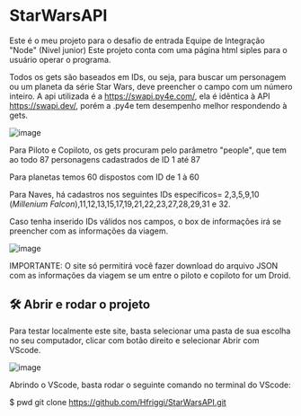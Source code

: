 # StarWarsAPI

Este é o meu projeto para o desafio de entrada Equipe de Integração "Node" (Nivel junior)
Este projeto conta com uma página html siples para o usuário operar o programa.

Todos os gets são baseados em IDs, ou seja, para buscar um personagem ou um planeta da série Star Wars, deve preencher o campo com um número inteiro.
A api utilizada é a https://swapi.py4e.com/, ela é idêntica à API https://swapi.dev/, porém a .py4e tem desempenho melhor respondendo à gets.

![image](https://user-images.githubusercontent.com/91426980/169716490-1e7702f7-f9e8-4b5c-9ce8-40baa840bfa7.png)

Para Piloto e Copiloto, os gets procuram pelo parâmetro "people", que tem ao todo 87 personagens cadastrados de ID 1 até 87

Para planetas temos 60 dispostos com ID de 1 à 60

Para Naves, há cadastros nos seguintes IDs específicos= 2,3,5,9,10 (*Millenium Falcon*),11,12,13,15,17,19,21,22,23,27,28,29,31 e 32.

Caso tenha inserido IDs válidos nos campos, o box de informações irá se preencher com as informações da viagem.

![image](https://user-images.githubusercontent.com/91426980/169717129-501940b3-b690-41a3-a7bb-46c5bd0e7fe2.png)

IMPORTANTE: O site só permitirá você fazer download do arquivo JSON com as informações da viagem se um entre o piloto e copiloto for um Droid.


## 🛠️ Abrir e rodar o projeto

Para testar localmente este site, basta selecionar uma pasta de sua escolha no seu computador, clicar com botão direito e selecionar Abrir com VScode.

![image](https://user-images.githubusercontent.com/91426980/169716270-3c114410-da7f-4b72-a3f4-ca6b83a0479e.png)

Abrindo o VScode, basta rodar o seguinte comando no terminal do VScode:

$ pwd
git clone https://github.com/Hfriggi/StarWarsAPI.git
